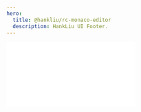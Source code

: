 ```yaml
---
hero:
  title: @hankliu/rc-monaco-editor
  description: HankLiu UI Footer.
---
```


<embed src="../README.md"></embed>
